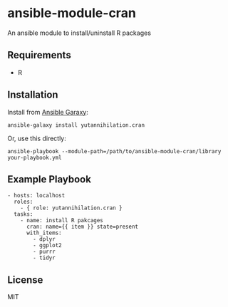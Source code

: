 ansible-module-cran
=========

An ansible module to install/uninstall R packages

Requirements
------------

- R


Installation
------------

Install from [Ansible Garaxy](https://galaxy.ansible.com/):

    ansible-galaxy install yutannihilation.cran

Or, use this directly:

    ansible-playbook --module-path=/path/to/ansible-module-cran/library your-playbook.yml


Example Playbook
----------------

    - hosts: localhost
      roles:
        - { role: yutannihilation.cran }
      tasks:
        - name: install R pakcages
          cran: name={{ item }} state=present
          with_items:
            - dplyr
            - ggplot2
            - purrr
            - tidyr

License
-------

MIT
